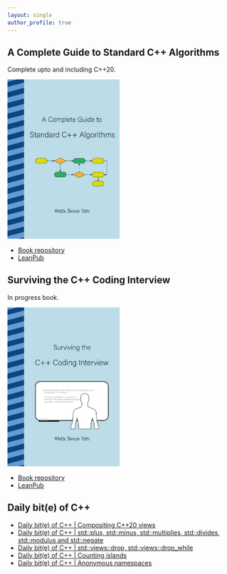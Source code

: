 ```yaml
---
layout: single
author_profile: true
---
```


## A Complete Guide to Standard C++ Algorithms

Complete upto and including C++20.

[<img src="assets/images/book_algorithms_cover.png" width="50%">](https://leanpub.com/cpp-algorithms-guide)

- [Book repository](https://github.com/HappyCerberus/book-cpp-algorithms)
- [LeanPub](https://leanpub.com/cpp-algorithms-guide)

## Surviving the C++ Coding Interview

In progress book.

[<img src="assets/images/book_coding_interview_cover.png" width="50%">](https://leanpub.com/cpp-coding-interview)

- [Book repository](https://leanpub.com/cpp-coding-interview)
- [LeanPub](https://leanpub.com/cpp-coding-interview)

## Daily bit(e) of C++

<ul>
<!-- SUBSTACK:START --><li><a href="https://simontoth.substack.com/p/daily-bite-of-c-compositing-c20-views">Daily bit&lpar;e&rpar; of C++ | Compositing C++20 views</a></li><li><a href="https://simontoth.substack.com/p/daily-bite-of-c-stdplus-stdminus">Daily bit&lpar;e&rpar; of C++ | std::plus, std::minus, std::multiplies, std::divides, std::modulus and std::negate</a></li><li><a href="https://simontoth.substack.com/p/daily-bite-of-c-stdviewsdrop-stdviewsdrop_while">Daily bit&lpar;e&rpar; of C++ | std::views::drop, std::views::drop_while</a></li><li><a href="https://simontoth.substack.com/p/daily-bite-of-c-counting-islands">Daily bit&lpar;e&rpar; of C++ | Counting islands</a></li><li><a href="https://simontoth.substack.com/p/daily-bite-of-c-anonymous-namespaces">Daily bit&lpar;e&rpar; of C++ | Anonymous namespaces</a></li><!-- SUBSTACK:END -->
</ul>